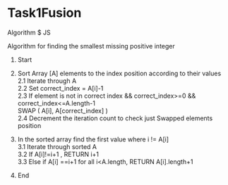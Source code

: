 # Task1Fusion
Algorithm $ JS


Algorithm for finding the smallest missing positive integer

1.	Start

2.	Sort Array [A] elements to the index position according to their values\
        2.1	Iterate through A\
        2.2	Set  correct_index = A[i]-1\
        2.3	If element is not in correct index  &&  correct_index>=0 && correct_index<=A.length-1 \
                  SWAP ( A[i], A[correct_index] )\
        2.4	Decrement the iteration count to check just Swapped elements position

3.	In the sorted array find the first value where i != A[i]\
        3.1	 Iterate through sorted A\
        3.2	 If A[i]!=i+1 , RETURN i+1 \
        3.3	 Else if A[i] ==i+1 for all i<A.length, RETURN A[i].length+1

4.	End
